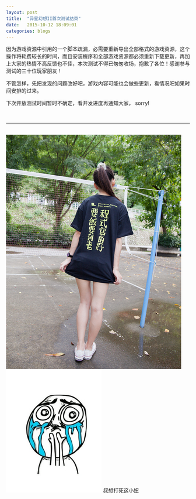 ```yaml
---
layout: post
title:  "异星幻想II首次测试结束"
date:   2015-10-12 18:09:01
categories: blogs
---
```


<div class="post-content">
<p>
 因为游戏资源中引用的一个脚本疏漏，必需要重新导出全部格式的游戏资源，这个操作将耗费较长的时间，而且安装程序和全部游戏资源都必须重新下载更新，再加上大家的热情不高反馈也不佳，本次测试不得已匆匆收场，抱歉了各位！感谢参与测试的三十位玩家朋友！
</p>


<p>
	不管怎样，先把发现的问题改好吧，游戏内容可能也会做些更新，看情况吧如果时间安排的过来。
</p>

<p>
	下次开放测试时间暂时不确定，看开发进度再通知大家， sorry!
</p>
<br/>
<hr/>
<br/>
<div class="algin-center">
	<img src="/images/post/20151012-1.jpg"/><br/>
	<img src="/images/post/20151012-2.jpg"/>
	<span>叔想打死这小妞</span>
</div>
</div>